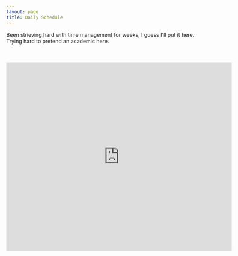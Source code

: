 ```yaml
---
layout: page
title: Daily Schedule
---
```


Been strieving hard with time management for weeks, I guess I'll put it here. Trying hard to pretend an academic here.

<br>
<br>

<center>
	<iframe src="https://calendar.google.com/calendar/embed?height=500&amp;wkst=1&amp;bgcolor=%23ffffff&amp;ctz=Asia%2FDhaka&amp;src=MTZtampkbzI2N29kdDgxbXY0bHVxMnJocjRAZ3JvdXAuY2FsZW5kYXIuZ29vZ2xlLmNvbQ&amp;color=%23616161" style="border-width:0" width="600" height="500" frameborder="0" scrolling="no"></iframe>
</center>

<br>


